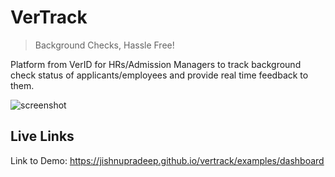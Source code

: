 # VerTrack
> Background Checks, Hassle Free!

Platform from VerID for HRs/Admission Managers to track background check status of applicants/employees and provide real time feedback to them. 

![screenshot](https://preview.ibb.co/naxU5J/Screen_Shot_2018_06_14_at_12_18_51_PM.png)

## Live Links

Link to Demo: https://jishnupradeep.github.io/vertrack/examples/dashboard
